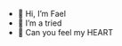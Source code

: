 - 👋 Hi, I’m Fael
- 👀 I’m a tried
- 💞️ Can you feel my HEART

<!---
Faelorg/Faelorg is a ✨ special ✨ repository because its `README.md` (this file) appears on your GitHub profile.
You can click the Preview link to take a look at your changes.
--->
